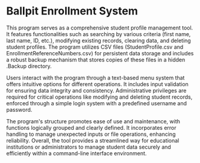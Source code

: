 # Ballpit Enrollment System
This program serves as a comprehensive student profile management tool. It features functionalities such as searching by various criteria (first name, last name, ID, etc.), modifying existing records, clearing data, and deleting student profiles. The program utilizes CSV files (StudentProfile.csv and EnrollmentReferenceNumbers.csv) for persistent data storage and includes a robust backup mechanism that stores copies of these files in a hidden .Backup directory.

Users interact with the program through a text-based menu system that offers intuitive options for different operations. It includes input validation for ensuring data integrity and consistency. Administrative privileges are required for critical operations like modifying and deleting student records, enforced through a simple login system with a predefined username and password.

The program's structure promotes ease of use and maintenance, with functions logically grouped and clearly defined. It incorporates error handling to manage unexpected inputs or file operations, enhancing reliability. Overall, the tool provides a streamlined way for educational institutions or administrators to manage student data securely and efficiently within a command-line interface environment.
